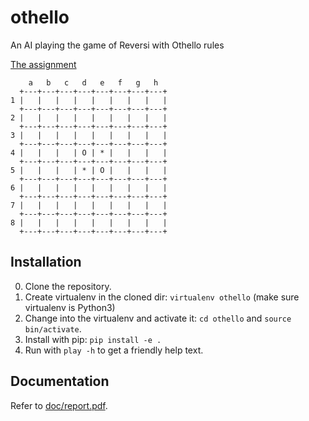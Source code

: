 # othello
An AI playing the game of Reversi with Othello rules

[The assignment](http://cs.lth.se/eda132-applied-artificial-intelligence/programming-assignments/search/)
```
    a   b   c   d   e   f   g   h
  +---+---+---+---+---+---+---+---+
1 |   |   |   |   |   |   |   |   |
  +---+---+---+---+---+---+---+---+
2 |   |   |   |   |   |   |   |   |
  +---+---+---+---+---+---+---+---+
3 |   |   |   |   |   |   |   |   |
  +---+---+---+---+---+---+---+---+
4 |   |   |   | O | * |   |   |   |
  +---+---+---+---+---+---+---+---+
5 |   |   |   | * | O |   |   |   |
  +---+---+---+---+---+---+---+---+
6 |   |   |   |   |   |   |   |   |
  +---+---+---+---+---+---+---+---+
7 |   |   |   |   |   |   |   |   |
  +---+---+---+---+---+---+---+---+
8 |   |   |   |   |   |   |   |   |
  +---+---+---+---+---+---+---+---+
```

## Installation
0. Clone the repository.
1. Create virtualenv in the cloned dir: `virtualenv othello` (make sure virtualenv is Python3)
2. Change into the virtualenv and activate it: `cd othello` and `source bin/activate`.
3. Install with pip: `pip install -e .`
4. Run with `play -h` to get a friendly help text.

## Documentation
Refer to [doc/report.pdf](./doc/report.pdf).
